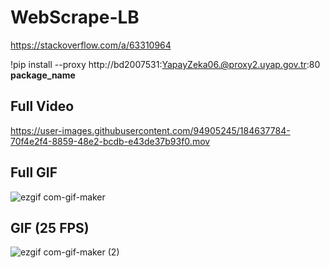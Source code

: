 # WebScrape-LB
https://stackoverflow.com/a/63310964

!pip install --proxy http://bd2007531:YapayZeka06.@proxy2.uyap.gov.tr:80 **package_name** 


## Full Video
https://user-images.githubusercontent.com/94905245/184637784-70f4e2f4-8859-48e2-bcdb-e43de37b93f0.mov


## Full GIF
![ezgif com-gif-maker](https://user-images.githubusercontent.com/94905245/184637217-1d8be7b6-7d52-4f90-b414-73d19fe9fa1e.gif)


## GIF (25 FPS)
![ezgif com-gif-maker (2)](https://user-images.githubusercontent.com/94905245/184637659-bf772076-e4d9-40b4-9878-93772988f123.gif)


